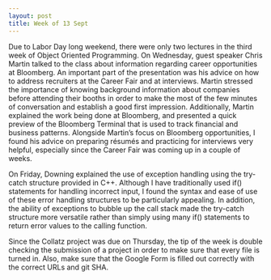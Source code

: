 ```yaml
---
layout: post
title: Week of 13 Sept
---
```

<p class="indented">Due to Labor Day long weekend, there were only two lectures in the third week of Object Oriented Programming. On Wednesday, guest speaker Chris Martin talked to the class about information regarding career opportunities at Bloomberg. An important part of the presentation was his advice on how to address recruiters at the Career Fair and at interviews. Martin stressed the importance of knowing background information about companies before attending their booths in order to make the most of the few minutes of conversation and establish a good first impression. Additionally, Martin explained the work being done at Bloomberg, and presented a quick preview of the Bloomberg Terminal that is used to track financial and business patterns. Alongside Martin’s focus on Bloomberg opportunities, I found his advice on preparing résumés and practicing for interviews very helpful, especially since the Career Fair was coming up in a couple of weeks.</p><!--more-->
<p class="indented">On Friday, Downing explained the use of exception handling using the try-catch structure provided in C++. Although I have traditionally used if() statements for handling incorrect input, I found the syntax and ease of use of these error handling structures to be particularly appealing. In addition, the ability of exceptions to bubble up the call stack made the try-catch structure more versatile rather than simply using many if() statements to return error values to the calling function.</p> 
<p class="indented">Since the Collatz project was due on Thursday, the tip of the week is double checking the submission of a project in order to make sure that every file is turned in. Also, make sure that the Google Form is filled out correctly with the correct URLs and git SHA.</p>  
